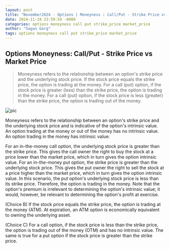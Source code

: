 ```yaml
---
layout: post
title: "November2024 - Options | Moneyness : Call/Put - Strike Price vs Market Price"
date: 2024-11-18 23:59:59 -0000
categories: options moneyness call put strike_price market_price
author: "Sagun Garg"
tags: options moneyness call put strike_price market_price
---
```


## Options Moneyness: Call/Put - Strike Price vs Market Price

> Moneyness refers to the relationship between an option's strike price and the underlying stock price. If the stock price equals the strike price, the option is trading at the money. For a call (put) option, if the stock price is greater (less) than the strike price, the option is trading in the money. For a call (put) option, if the stock price is less (greater) than the strike price, the option is trading out of the money.

![pic](https://sagungarg.com/assets/img/blog-post-images/options_moneyness_call_put_strikeprice_marketprice.png)

Moneyness refers to the relationship between an option's strike price and the underlying stock price and is indicative of the option's intrinsic value. An option trading at the money or out of the money has no intrinsic value. An option trading in the money has intrinsic value:

For an in-the-money call option, the underlying stock price is greater than the strike price. This gives the call owner the right to buy the stock at a price lower than the market price, which in turn gives the option intrinsic value.
For an in-the-money put option, the strike price is greater than the underlying stock price. This gives the put owner the right to sell the stock at a price higher than the market price, which in turn gives the option intrinsic value.
In this scenario, the put option's underlying stock price is less than its strike price. Therefore, the option is trading in the money. Note that the option's premium is irrelevant to determining the option's intrinsic value; it would, however, be relevant to determining the option's profit at exercise.

(Choice B) If the stock price equals the strike price, the option is trading at the money (ATM). At expiration, an ATM option is economically equivalent to owning the underlying asset.

(Choice C) For a call option, if the stock price is less than the strike price, the option is trading out of the money (OTM) and has no intrinsic value. The same is true for a put option if the stock price is greater than the strike price.



